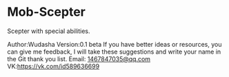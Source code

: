 # Mob-Scepter
Scepter with special abilities.

Author:Wudasha
Version:0.1 beta
If you have better ideas or resources, you can give me feedback, 
I will take these suggestions and write your name in the Git thank you list.
Email: 1467847035@qq.com
VK:https://vk.com/id589636699
